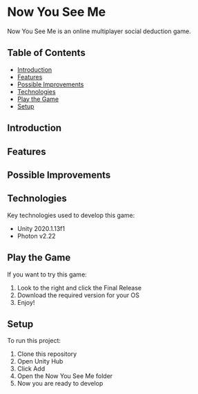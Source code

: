 # Now You See Me
Now You See Me is an online multiplayer social deduction game.

## Table of Contents
* [Introduction](#introduction)
* [Features](#features)
* [Possible Improvements](#possible-improvements)
* [Technologies](#technologies)
* [Play the Game](#play-the-game)
* [Setup](#setup)

## Introduction

## Features

## Possible Improvements

## Technologies
Key technologies used to develop this game:
* Unity 2020.1.13f1
* Photon v2.22

## Play the Game
If you want to try this game:
1. Look to the right and click the Final Release
2. Download the required version for your OS
3. Enjoy!

## Setup
To run this project:
1. Clone this repository
2. Open Unity Hub
3. Click Add
4. Open the Now You See Me folder
5. Now you are ready to develop
